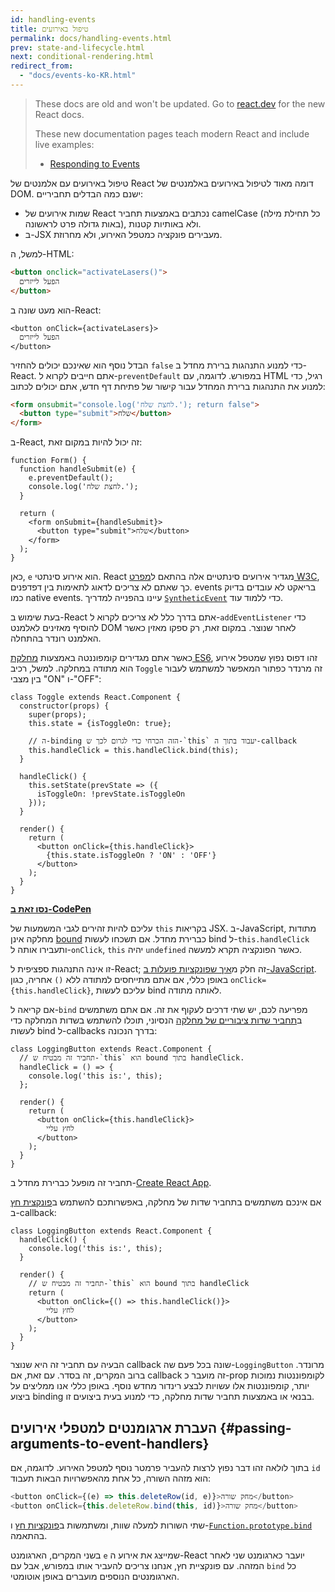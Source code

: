 ```yaml
---
id: handling-events
title: טיפול באירועים
permalink: docs/handling-events.html
prev: state-and-lifecycle.html
next: conditional-rendering.html
redirect_from:
  - "docs/events-ko-KR.html"
---
```


<div class="scary">

> These docs are old and won't be updated. Go to [react.dev](https://react.dev/) for the new React docs.
>
> These new documentation pages teach modern React and include live examples:
>
> - [Responding to Events](https://react.dev/learn/responding-to-events)

</div>

טיפול באירועים עם אלמנטים של React דומה מאוד לטיפול באירועים באלמנטים של DOM. ישנם כמה הבדלים תחביריים:

* שמות אירועים של React נכתבים באמצעות תחביר camelCase (כל תחילת מילה באות גדולה פרט לראשונה), ולא באותיות קטנות.
* ב-JSX מעבירים פונקציה כמטפל האירוע, ולא מחרוזת.

למשל, ה-HTML:

```html
<button onclick="activateLasers()">
  הפעל לייזרים
</button>
```

הוא מעט שונה ב-React:

```js{1}
<button onClick={activateLasers}>
  הפעל לייזרים
</button>
```

הבדל נוסף הוא שאינכם יכולים להחזיר `false` כדי למנוע התנהגות ברירת מחדל ב-React. אתם חייבים לקרוא ל-`preventDefault` במפורש. לדוגמה, עם HTML רגיל, כדי למנוע את התנהגות ברירת המחדל עבור קישור של פתיחת דף חדש, אתם יכולים לכתוב:

```html
<form onsubmit="console.log('לחצת שלח.'); return false">
  <button type="submit">שלח</button>
</form>
```

ב-React, זה יכול להיות במקום זאת:

```js{3}
function Form() {
  function handleSubmit(e) {
    e.preventDefault();
    console.log('לחצת שלח.');
  }

  return (
    <form onSubmit={handleSubmit}>
      <button type="submit">שלח</button>
    </form>
  );
}
```

כאן, `e` הוא אירוע סינתטי. React מגדיר אירועים סינתטיים אלה בהתאם ל[מפרט W3C](https://www.w3.org/TR/DOM-Level-3-Events/), כך שאתם לא צריכים לדאוג לתאימות בין דפדפנים. events בריאקט לא עובדים בדיוק כמו native events. עיינו בהפנייה למדריך [`SyntheticEvent`](/docs/events.html) כדי ללמוד עוד.

בעת שימוש ב-React אתם בדרך כלל לא צריכים לקרוא ל-`addEventListener` כדי להוסיף מאזינים לאלמנט DOM לאחר שנוצר. במקום זאת, רק ספקו מאזין כאשר האלמנט רונדר בהתחלה.

כאשר אתם מגדירים קומפוננטה באמצעות [מחלקת ES6](https://developer.mozilla.org/en/docs/Web/JavaScript/Reference/Classes), זהו דפוס נפוץ שמטפל אירוע הוא מתודה במחלקה. למשל, רכיב `Toggle` זה מרנדר כפתור המאפשר למשתמש לעבור בין מצבי "ON" ו-"OFF":

```js{6,7,10-14,18}
class Toggle extends React.Component {
  constructor(props) {
    super(props);
    this.state = {isToggleOn: true};

    // ה-binding הזה הכרחי כדי לגרום לכך ש-`this` יעבוד בתוך ה-callback
    this.handleClick = this.handleClick.bind(this);
  }

  handleClick() {
    this.setState(prevState => ({
      isToggleOn: !prevState.isToggleOn
    }));
  }

  render() {
    return (
      <button onClick={this.handleClick}>
        {this.state.isToggleOn ? 'ON' : 'OFF'}
      </button>
    );
  }
}
```

[**נסו זאת ב-CodePen**](https://codepen.io/gaearon/pen/xEmzGg?editors=0010)

עליכם להיות זהירים לגבי המשמעות של `this` בקריאות JSX. ב-JavaScript, מתודות מחלקה אינן [bound](https://developer.mozilla.org/en/docs/Web/JavaScript/Reference/Global_objects/Function/bind) כברירת מחדל. אם תשכחו לעשות bind ל-`this.handleClick` ותעבירו אותה ל-`onClick`, `this` יהיה `undefined` כאשר הפונקציה תקרא למעשה.

זו אינה התנהגות ספציפית ל-React; זה חלק מ[איך שפונקציות פועלות ב-JavaScript](https://www.smashingmagazine.com/2014/01/understanding-javascript-function-prototype-bind/). באופן כללי, אם אתם מתייחסים למתודה ללא `()` אחריה, כגון `onClick={this.handleClick}`, עליכם לעשות bind לאותה מתודה.

אם קריאה ל-`bind` מפריעה לכם, יש שתי דרכים לעקוף את זה. אם אתם משתמשים ב[תחביר שדות ציבוריים של מחלקה](https://babeljs.io/docs/plugins/transform-class-properties/) הנסיוני, תוכלו להשתמש בשדות המחלקה כדי לעשות bind ל-callbacks בדרך הנכונה:

```js{2-6}
class LoggingButton extends React.Component {
  // תחביר זה מבטיח ש-`this` הוא bound בתוך handleClick.
  handleClick = () => {
    console.log('this is:', this);
  };

  render() {
    return (
      <button onClick={this.handleClick}>
        לחץ עליי
      </button>
    );
  }
}
```

תחביר זה מופעל כברירת מחדל ב-[Create React App](https://github.com/facebookincubator/create-react-app).

אם אינכם משתמשים בתחביר שדות של מחלקה, באפשרותכם להשתמש ב[פונקצית חץ](https://developer.mozilla.org/en/docs/Web/JavaScript/Reference/Functions/Arrow_functions) ב-callback:

```js{7-9}
class LoggingButton extends React.Component {
  handleClick() {
    console.log('this is:', this);
  }

  render() {
    // תחביר זה מבטיח ש-`this` הוא bound בתוך handleClick
    return (
      <button onClick={() => this.handleClick()}>
        לחץ עליי
      </button>
    );
  }
}
```

הבעיה עם תחביר זה היא שנוצר callback שונה בכל פעם שה-`LoggingButton` מרונדר. ברוב המקרים, זה בסדר. עם זאת, אם callback זה מועבר כ-prop לקומפוננטות נמוכות יותר, קומפוננטות אלו עשויות לבצע רינדור מחדש נוסף. באופן כללי אנו ממליצים על ביצוע binding בבנאי או באמצעות תחביר שדות מחלקה, כדי למנוע בעית ביצועים זו.

## העברת ארגומנטים למטפלי אירועים {#passing-arguments-to-event-handlers}

בתוך לולאה זהו דבר נפוץ לרצות להעביר פרמטר נוסף למטפל האירוע. לדוגמה, אם `id` הוא מזהה השורה, כל אחת מהאפשרויות הבאות תעבוד:

```js
<button onClick={(e) => this.deleteRow(id, e)}>מחק שורה</button>
<button onClick={this.deleteRow.bind(this, id)}>מחק שורה</button>
```

שתי השורות למעלה שוות, ומשתמשות ב[פונקציות חץ](https://developer.mozilla.org/en-US/docs/Web/JavaScript/Reference/Functions/Arrow_functions) ו-[`Function.prototype.bind`](https://developer.mozilla.org/en-US/docs/Web/JavaScript/Reference/Global_objects/Function/bind) בהתאמה.

בשני המקרים, הארגומנט `e` שמייצג את אירוע ה-React יועבר כארגומנט שני לאחר המזהה. עם פונקציית חץ, אנחנו צריכים להעביר אותו במפורש, אבל עם `bind` כל הארגומנטים הנוספים מועברים באופן אוטומטי.
